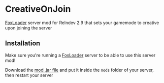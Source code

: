 # CreativeOnJoin

[FoxLoader](https://github.com/Fox2Code/FoxLoader/releases) server mod for ReIndev 2.9 that sets your gamemode to creative upon joining the server

## Installation
Make sure you're running a [FoxLoader](https://github.com/Fox2Code/FoxLoader/releases) server to be able to use this server mod!

Download the [mod .jar file](https://github.com/kivattt/CreativeOnJoin/releases) and put it inside the `mods` folder of your server, then restart your server